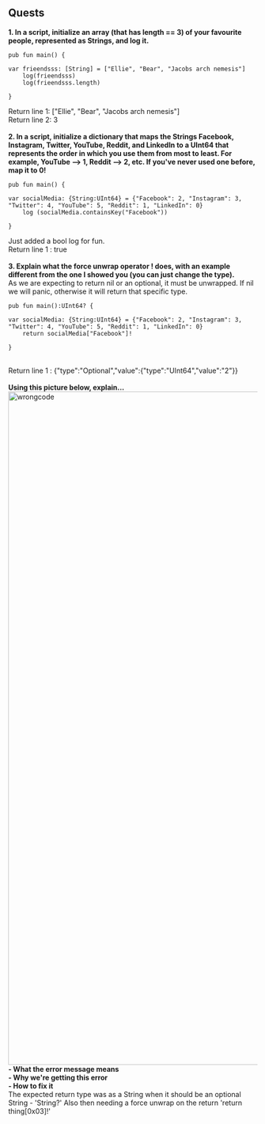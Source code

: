 ## Quests

**1. In a script, initialize an array (that has length == 3) of your favourite people, represented as Strings, and log it.**
```
pub fun main() {

var frieendsss: [String] = ["Ellie", "Bear", "Jacobs arch nemesis"]
    log(frieendsss)
    log(frieendsss.length)

}
```
Return line 1: ["Ellie", "Bear", "Jacobs arch nemesis"]
<br>Return line 2: 3
<br>
<br> **2. In a script, initialize a dictionary that maps the Strings Facebook, Instagram, Twitter, YouTube, Reddit, and LinkedIn to a UInt64 that represents the order in which you use them from most to least. For example, YouTube --> 1, Reddit --> 2, etc. If you've never used one before, map it to 0!**
```
pub fun main() {

var socialMedia: {String:UInt64} = {"Facebook": 2, "Instagram": 3, "Twitter": 4, "YouTube": 5, "Reddit": 1, "LinkedIn": 0}
    log (socialMedia.containsKey("Facebook"))

}
```
Just added a bool log for fun.
<br>Return line 1 : true 
<br>
<br> **3. Explain what the force unwrap operator ! does, with an example different from the one I showed you (you can just change the type).**
<br> As we are expecting to return nil or an optional, it must be unwrapped. If nil we will panic, otherwise it will return that specific type.

```
pub fun main():UInt64? {

var socialMedia: {String:UInt64} = {"Facebook": 2, "Instagram": 3, "Twitter": 4, "YouTube": 5, "Reddit": 1, "LinkedIn": 0}
    return socialMedia["Facebook"]!

}
```
<br>Return line 1 : {"type":"Optional","value":{"type":"UInt64","value":"2"}}
<br>
<br> **Using this picture below, explain...**
<img width="1361" alt="wrongcode" src="https://user-images.githubusercontent.com/111278229/189252019-9696fc38-da84-428c-9110-036184ca05bf.png">
<br> **- What the error message means**
<br> **- Why we're getting this error**
<br> **- How to fix it**
<br> The expected return type was as a String when it should be an optional String - 'String?' Also then needing a force unwrap on the return 'return thing[0x03]!'
